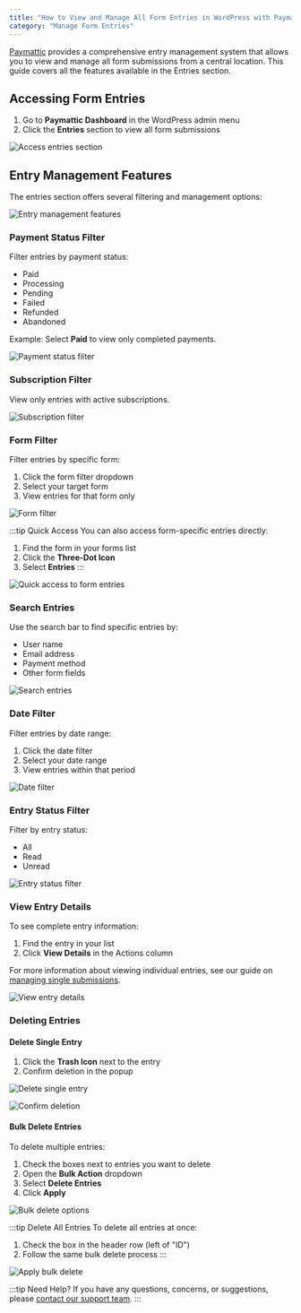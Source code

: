 ```yaml
---
title: "How to View and Manage All Form Entries in WordPress with Paymattic"
category: "Manage Form Entries"
---
```


[Paymattic](https://paymattic.com/) provides a comprehensive entry management system that allows you to view and manage all form submissions from a central location. This guide covers all the features available in the Entries section.

## Accessing Form Entries

1. Go to **Paymattic Dashboard** in the WordPress admin menu
2. Click the **Entries** section to view all form submissions

![Access entries section](/images/manage-form-entries/how-to-view-and-manage-all-form-entries-in-wordpress-with-paymattic/Entries-section-from-Paymattic-Navbar-scaled.webp)

## Entry Management Features

The entries section offers several filtering and management options:

![Entry management features](/images/manage-form-entries/how-to-view-and-manage-all-form-entries-in-wordpress-with-paymattic/All-features-to-view-entries-scaled.webp)

### Payment Status Filter

Filter entries by payment status:
- Paid
- Processing
- Pending
- Failed
- Refunded
- Abandoned

Example: Select **Paid** to view only completed payments.

![Payment status filter](/images/manage-form-entries/how-to-view-and-manage-all-form-entries-in-wordpress-with-paymattic/Paid-scaled.webp)

### Subscription Filter

View only entries with active subscriptions.

![Subscription filter](/images/manage-form-entries/how-to-view-and-manage-all-form-entries-in-wordpress-with-paymattic/Subscription-scaled.webp)

### Form Filter

Filter entries by specific form:

1. Click the form filter dropdown
2. Select your target form
3. View entries for that form only

![Form filter](/images/manage-form-entries/how-to-view-and-manage-all-form-entries-in-wordpress-with-paymattic/Form-Filter-scaled.webp)

:::tip Quick Access
You can also access form-specific entries directly:
1. Find the form in your forms list
2. Click the **Three-Dot Icon**
3. Select **Entries**
:::

![Quick access to form entries](/images/manage-form-entries/how-to-view-and-manage-all-form-entries-in-wordpress-with-paymattic/Entries-option-under-Three-dot-icon-new-scaled.webp)

### Search Entries

Use the search bar to find specific entries by:
- User name
- Email address
- Payment method
- Other form fields

![Search entries](/images/manage-form-entries/how-to-view-and-manage-all-form-entries-in-wordpress-with-paymattic/Search-Bar-scaled.webp)

### Date Filter

Filter entries by date range:
1. Click the date filter
2. Select your date range
3. View entries within that period

![Date filter](/images/manage-form-entries/how-to-view-and-manage-all-form-entries-in-wordpress-with-paymattic/Date-Filter-scaled.webp)

### Entry Status Filter

Filter by entry status:
- All
- Read
- Unread

![Entry status filter](/images/manage-form-entries/how-to-view-and-manage-all-form-entries-in-wordpress-with-paymattic/Entry-Status-scaled.webp)

### View Entry Details

To see complete entry information:
1. Find the entry in your list
2. Click **View Details** in the Actions column

For more information about viewing individual entries, see our guide on [managing single submissions](/how-to-view-single-submission-data-and-manage-payments-in-paymattic).

![View entry details](/images/manage-form-entries/how-to-view-and-manage-all-form-entries-in-wordpress-with-paymattic/View-details-scaled.webp)

### Deleting Entries

#### Delete Single Entry

1. Click the **Trash Icon** next to the entry
2. Confirm deletion in the popup

![Delete single entry](/images/manage-form-entries/how-to-view-and-manage-all-form-entries-in-wordpress-with-paymattic/Delete-scaled.webp)

![Confirm deletion](/images/manage-form-entries/how-to-view-and-manage-all-form-entries-in-wordpress-with-paymattic/Confirm-delete-button.webp)

#### Bulk Delete Entries

To delete multiple entries:
1. Check the boxes next to entries you want to delete
2. Open the **Bulk Action** dropdown
3. Select **Delete Entries**
4. Click **Apply**

![Bulk delete options](/images/manage-form-entries/how-to-view-and-manage-all-form-entries-in-wordpress-with-paymattic/Bulk-actions-for-delete-scaled.webp)

:::tip Delete All Entries
To delete all entries at once:
1. Check the box in the header row (left of "ID")
2. Follow the same bulk delete process
:::

![Apply bulk delete](/images/manage-form-entries/how-to-view-and-manage-all-form-entries-in-wordpress-with-paymattic/Apply-button-for-delete-in-bulk-scaled.webp)

:::tip Need Help?
If you have any questions, concerns, or suggestions, please [contact our support team](https://wpmanageninja.com/support-tickets/).
:::